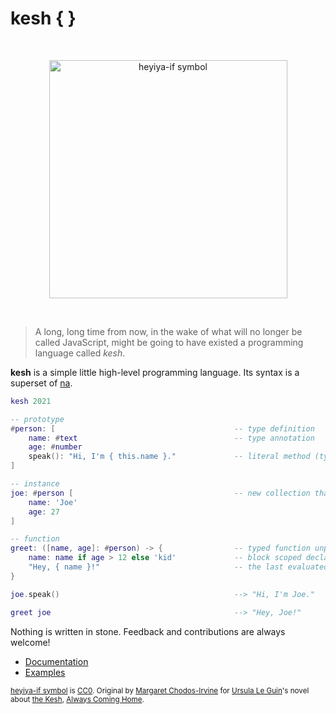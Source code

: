 # kesh { }

<p>&nbsp;</p>
<p align="center" width="100%"><img height="381px" alt="heyiya-if symbol" src="https://upload.wikimedia.org/wikipedia/commons/c/c2/Double_spirale.svg"></p>
<p>&nbsp;</p>

> A long, long time from now, in the wake of what will no longer be called JavaScript, might be going to have existed a programming language called _kesh_.

**kesh** is a simple little high-level programming language. Its syntax is a superset of [na](https://github.com/kesh-lang/na).

```lua
kesh 2021

-- prototype
#person: [                                        -- type definition
    name: #text                                   -- type annotation
    age: #number
    speak(): "Hi, I'm { this.name }."             -- literal method (type inference)
]

-- instance
joe: #person [                                    -- new collection that delegates to #person
    name: 'Joe'
    age: 27
]

-- function
greet: ([name, age]: #person) -> {                -- typed function unpacking the argument
    name: name if age > 12 else 'kid'             -- block scoped declaration (masking)
    "Hey, { name }!"                              -- the last evaluated expression is returned
}

joe.speak()                                       --> "Hi, I'm Joe."

greet joe                                         --> "Hey, Joe!"
```

Nothing is written in stone. Feedback and contributions are always welcome!

- [Documentation](https://github.com/kesh-lang/kesh/wiki/Documentation)
- [Examples](https://github.com/kesh-lang/kesh/tree/simple/examples)

<sub>[heyiya-if symbol](https://commons.wikimedia.org/wiki/File:Double_spirale.svg) is [CC0](https://creativecommons.org/publicdomain/zero/1.0/). Original by [Margaret Chodos-Irvine](https://chodos-irvine.com/) for [Ursula Le Guin](https://www.ursulakleguin.com/)'s novel about [the Kesh](https://www.ursulakleguin.com/kesh-music), [Always Coming Home](https://www.ursulakleguin.com/always-coming-home-book).</sub>
